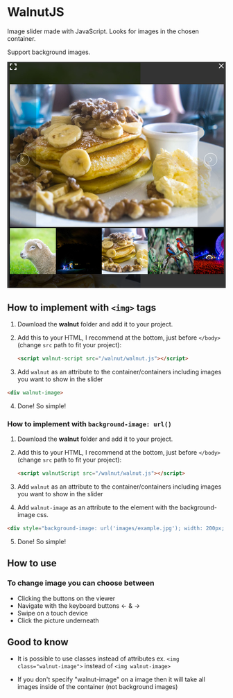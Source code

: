 # WalnutJS

Image slider made with JavaScript. Looks for images in the chosen container. 

Support background images.


![Screen shot](screen_shot.jpg)

## How to implement with `<img>` tags

1. Download the __walnut__ folder and add it to your project.

2. Add this to your HTML, I recommend at the bottom, just before `</body>` (change `src` path to fit your project):
	```html
	<script walnut-script src="/walnut/walnut.js"></script>
	```

3. Add `walnut` as an attribute to the container/containers including images you want to show in the slider
  ```html
  <div walnut-image>
  ```

4. Done! So simple!


### How to implement with `background-image: url()`

1. Download the __walnut__ folder and add it to your project.

2. Add this to your HTML, I recommend at the bottom, just before `</body>` (change `src` path to fit your project):
	```html
	<script walnutScript src="/walnut/walnut.js"></script>
	```
3. Add `walnut` as an attribute to the container/containers including images you want to show in the slider

4. Add `walnut-image` as an attribute to the element with the background-image css.
  ```html
  <div style="background-image: url('images/example.jpg'); width: 200px; height: 200px;" walnut-image></div>
  ```

5. Done! So simple!


## How to use
### To change image you can choose between 
   
- Clicking the buttons on the viewer
- Navigate with the keyboard buttons <- & ->
- Swipe on a touch device
- Click the picture underneath


## Good to know

- It is possible to use classes instead of attributes
  ex. `<img class="walnut-image">` instead of `<img walnut-image>`

- If you don't specify "walnut-image" on a image then it will take all images inside of the container (not background images) 
